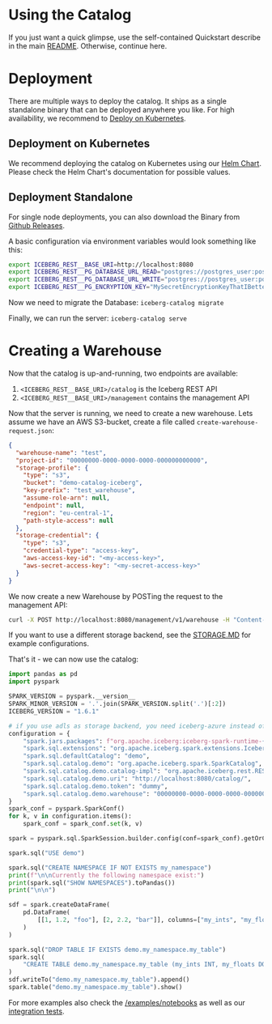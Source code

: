 # Using the Catalog

If you just want a quick glimpse, use the self-contained Quickstart describe in the main [README](#README). Otherwise, continue here.

# Deployment

There are multiple ways to deploy the catalog. It ships as a single standalone binary that can be deployed anywhere you like. For high availability, we recommend to [Deploy on Kubernetes](#deployment-on-kubernetes).

## Deployment on Kubernetes

We recommend deploying the catalog on Kubernetes using our [Helm Chart](https://github.com/hansetag/tip-catalog-charts/tree/main/charts/tip-catalog). Please check the Helm Chart's documentation for possible values.

## Deployment Standalone

For single node deployments, you can also download the Binary from [Github Releases](https://github.com/lakekeeper/lakekeeper/releases).

A basic configuration via environment variables would look something like this:

```sh
export ICEBERG_REST__BASE_URI=http://localhost:8080
export ICEBERG_REST__PG_DATABASE_URL_READ="postgres://postgres_user:postgres_urlencoded_password@hostname:5432/catalog_database"
export ICEBERG_REST__PG_DATABASE_URL_WRITE="postgres://postgres_user:postgres_urlencoded_password@hostname:5432/catalog_database"
export ICEBERG_REST__PG_ENCRYPTION_KEY="MySecretEncryptionKeyThatIBetterNotLose"
```

Now we need to migrate the Database:
`iceberg-catalog migrate`

Finally, we can run the server:
`iceberg-catalog serve`

# Creating a Warehouse

Now that the catalog is up-and-running, two endpoints are available:

1. `<ICEBERG_REST__BASE_URI>/catalog` is the Iceberg REST API
2. `<ICEBERG_REST__BASE_URI>/management` contains the management API

Now that the server is running, we need to create a new warehouse. Lets assume we have an AWS S3-bucket, create a file called `create-warehouse-request.json`:

```json
{
  "warehouse-name": "test",
  "project-id": "00000000-0000-0000-0000-000000000000",
  "storage-profile": {
    "type": "s3",
    "bucket": "demo-catalog-iceberg",
    "key-prefix": "test_warehouse",
    "assume-role-arn": null,
    "endpoint": null,
    "region": "eu-central-1",
    "path-style-access": null
  },
  "storage-credential": {
    "type": "s3",
    "credential-type": "access-key",
    "aws-access-key-id": "<my-access-key>",
    "aws-secret-access-key": "<my-secret-access-key>"
  }
}
```

We now create a new Warehouse by POSTing the request to the management API:

```sh
curl -X POST http://localhost:8080/management/v1/warehouse -H "Content-Type: application/json" -d @create-warehouse-request.json
```

If you want to use a different storage backend, see the [STORAGE.MD](STORAGE.MD) for example configurations.

That's it - we can now use the catalog:

```python
import pandas as pd
import pyspark

SPARK_VERSION = pyspark.__version__
SPARK_MINOR_VERSION = '.'.join(SPARK_VERSION.split('.')[:2])
ICEBERG_VERSION = "1.6.1"

# if you use adls as storage backend, you need iceberg-azure instead of iceberg-aws-bundle
configuration = {
    "spark.jars.packages": f"org.apache.iceberg:iceberg-spark-runtime-{SPARK_MINOR_VERSION}_2.12:{ICEBERG_VERSION},org.apache.iceberg:iceberg-aws-bundle:{ICEBERG_VERSION}",
    "spark.sql.extensions": "org.apache.iceberg.spark.extensions.IcebergSparkSessionExtensions",
    "spark.sql.defaultCatalog": "demo",
    "spark.sql.catalog.demo": "org.apache.iceberg.spark.SparkCatalog",
    "spark.sql.catalog.demo.catalog-impl": "org.apache.iceberg.rest.RESTCatalog",
    "spark.sql.catalog.demo.uri": "http://localhost:8080/catalog/",
    "spark.sql.catalog.demo.token": "dummy",
    "spark.sql.catalog.demo.warehouse": "00000000-0000-0000-0000-000000000000/test",
}
spark_conf = pyspark.SparkConf()
for k, v in configuration.items():
    spark_conf = spark_conf.set(k, v)

spark = pyspark.sql.SparkSession.builder.config(conf=spark_conf).getOrCreate()

spark.sql("USE demo")

spark.sql("CREATE NAMESPACE IF NOT EXISTS my_namespace")
print(f"\n\nCurrently the following namespace exist:")
print(spark.sql("SHOW NAMESPACES").toPandas())
print("\n\n")

sdf = spark.createDataFrame(
    pd.DataFrame(
        [[1, 1.2, "foo"], [2, 2.2, "bar"]], columns=["my_ints", "my_floats", "strings"]
    )
)

spark.sql("DROP TABLE IF EXISTS demo.my_namespace.my_table")
spark.sql(
    "CREATE TABLE demo.my_namespace.my_table (my_ints INT, my_floats DOUBLE, strings STRING) USING iceberg"
)
sdf.writeTo("demo.my_namespace.my_table").append()
spark.table("demo.my_namespace.my_table").show()
```

For more examples also check the [/examples/notebooks](examples/notebooks) as well as our [integration tests](tests/python/tests/).

